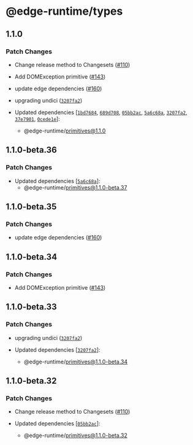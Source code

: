 # @edge-runtime/types

## 1.1.0

### Patch Changes

- Change release method to Changesets ([#110](https://github.com/vercel/edge-runtime/pull/110))

- Add DOMException primitive ([#143](https://github.com/vercel/edge-runtime/pull/143))

- update edge dependencies ([#160](https://github.com/vercel/edge-runtime/pull/160))

- upgrading undici ([`3207fa2`](https://github.com/vercel/edge-runtime/commit/3207fa224783fecc70ac63aef4cd49a8404ecbc0))

- Updated dependencies [[`1bd7684`](https://github.com/vercel/edge-runtime/commit/1bd7684d479696843013520b0ce86c728566ec2a), [`689d708`](https://github.com/vercel/edge-runtime/commit/689d708f68d5378a128b0f61beb7fefc4b126edd), [`05bb2ac`](https://github.com/vercel/edge-runtime/commit/05bb2ac30aef9849e0adf7337569459f52edd36b), [`5a6c68a`](https://github.com/vercel/edge-runtime/commit/5a6c68af8a7656af54d50405bada2c19cfe83ba5), [`3207fa2`](https://github.com/vercel/edge-runtime/commit/3207fa224783fecc70ac63aef4cd49a8404ecbc0), [`37e7901`](https://github.com/vercel/edge-runtime/commit/37e790188ae27375bdd3a1d2795babd2432038a0), [`0cede1e`](https://github.com/vercel/edge-runtime/commit/0cede1e4f86206dec66807eead819c4e1aa06095)]:
  - @edge-runtime/primitives@1.1.0

## 1.1.0-beta.36

### Patch Changes

- Updated dependencies [[`5a6c68a`](https://github.com/vercel/edge-runtime/commit/5a6c68af8a7656af54d50405bada2c19cfe83ba5)]:
  - @edge-runtime/primitives@1.1.0-beta.37

## 1.1.0-beta.35

### Patch Changes

- update edge dependencies ([#160](https://github.com/vercel/edge-runtime/pull/160))

## 1.1.0-beta.34

### Patch Changes

- Add DOMException primitive ([#143](https://github.com/vercel/edge-runtime/pull/143))

## 1.1.0-beta.33

### Patch Changes

- upgrading undici ([`3207fa2`](https://github.com/vercel/edge-runtime/commit/3207fa224783fecc70ac63aef4cd49a8404ecbc0))

- Updated dependencies [[`3207fa2`](https://github.com/vercel/edge-runtime/commit/3207fa224783fecc70ac63aef4cd49a8404ecbc0)]:
  - @edge-runtime/primitives@1.1.0-beta.34

## 1.1.0-beta.32

### Patch Changes

- Change release method to Changesets ([#110](https://github.com/vercel/edge-runtime/pull/110))

- Updated dependencies [[`05bb2ac`](https://github.com/vercel/edge-runtime/commit/05bb2ac30aef9849e0adf7337569459f52edd36b)]:
  - @edge-runtime/primitives@1.1.0-beta.32
